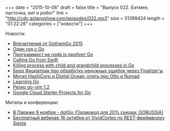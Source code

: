 +++
date = "2015-10-08"
draft = false
title = "Выпуск 022. Бэтмен, ласточка, кит и робот"
link = "http://cdn.golangshow.com/episodes/022.mp3"
size = 51399424
length = "01:22:26"
categories = ["новости"]
+++

Новости:

* [Впечатления от GothamGo 2015](http://gothamgo.com)
* [Один год с Go](http://habrahabr.ru/post/268411/)
* [Программист на node.js пробует Go](http://antjanus.com/blog/web-development-tutorials/when-i-tried-out-go/)
* [Calling Go from Swift](https://medium.com/@rakyll/calling-go-from-swift-be88709942c3)
* [Killing process with child and grandchild processes in Go](http://varunksaini.com/posts/kiling-processes-in-go/)
* [Бред Фицпатрик про обработку ненужных ошибок через Finalizer'ы](http://play.golang.org/p/dqLnEbQFgn)
* [Митап HashiCorp и Digital Ocean: опять про Otto и Nomad](http://www.meetup.com/es/DigitalOcean_Community/events/225612112/)
* [Learning Go](https://medium.com/@mandrigin/learning-go-golang-47127a796323)
* [Релиз go-vim 1.2](https://github.com/fatih/vim-go/releases/tag/v1.2)
* [Google Cloud Starter Projects for Go](https://cloud.google.com/go/)

Митапы и конференции:

* [В Париже 9 ноября - dotGo (Промокод для 20% скидки: GORUSSIA)](https://dotgo2015.eventbrite.com/?discount=GORUSSIA)
* [Бесплатный вебинар 16 октября от VividCortex по REST-фреймворку Siesta](http://www.vividcortex.com/resources/webinars/siesta-go-framework/)
